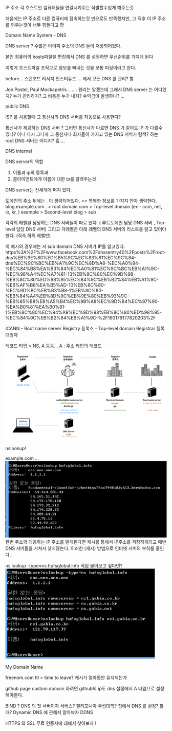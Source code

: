 IP 주소 
각 호스트인 컴퓨터들을 연결시켜주는 식별할수있게 해주는것 

처음에는 IP 주소로 다른 컴퓨터에 접속하는것 만으로도 만족했지만, 그 직후 이 IP 주소를 외우는것이 너무 힘들다고 함

Domain Name System - DNS

DNS server ? 
수많은 아이피 주소의 DNS 들이 저장되어있다. 

본인 컴퓨터의 hosts파일을 편집해서 DNS 를 설정하면 우선순위를 가지게 된다

이렇게 호스트파일 조작으로 정보를 빼네는 것을 보통 피싱이라고 한다. 

before...
스탠포드 리서치 인스티듀드 ... 에서 모든 DNS 를 관리? 함

Jon Postel, Paul Mockapetris ..
.... 
원리는 알겠는데 그래서 DNS server 는 어디있지? 누가 관리하지? 그 비용은 누가 내지? 수익금이 발생하나?
... 

public DNS

ISP 를 사용할때 그 통신사의 DNS 서버를 자동으로 사용한다? 

통신사가 제공하는 DNS 서버 ? 그러면 통신사가 다르면 DNS 가 같아도 IP 가 다를수 있나?
아니 다시 
그니까 그 통신사나 회사들이 가지고 있는 DNS 서버가 탐색? 하는 root DNS 서버는 어디지?
흠.... 

DNS internal

DNS server의 역할 
1. 이름과 ip의 등록과 
2. 클라이언트에게 이름에 대한 ip를 알려주는것

DNS server는 전세계에 퍼져 있다. 

도메인의 주소 뒤에는 . 이 생략되어있다. << 특별한 정보를 가지지 안아 생략한다. 
blog.example.com
. > root domain
com > Top-level domain (ex - com, net, io, kr, )
example > Second-level
blog > sub 

각각의 레벨을 담당하는 DNS 서버들이 따로 있다. ( 루트도메인 담당 DNS 서버 , Top-level 담당 DNS 서버)
그리고 각레벨은 아래 레벨의 DNS 서버의 리스트를 알고 있어야 한다. (직속 하위 레벨만)

이 예시의 경우에는 저 sub domain DNS 서버가 IP를 알고있다. 
https%3A%2F%2Fwww.facebook.com%2Fdnssentry40%2Fposts%2Froot-dns%EB%9E%80%EC%B5%9C%EC%83%81%EC%9C%84-dns%EC%9C%BC%EB%A1%9C%EC%8D%A8-%EC%A0%84-%EC%84%B8%EA%B3%84%EC%A0%81%EC%9C%BC%EB%A1%9C-%EC%98%A4%EC%A7%81-13%EB%8C%80%EC%9D%98-%EB%8C%80%ED%98%95%EC%84%9C%EB%B2%84%EB%A1%9C-%EB%AF%B8%EA%B5%AD-10%EB%8C%80-%EC%9D%BC%EB%B3%B8-1%EB%8C%80-%EB%84%A4%EB%8D%9C%EB%9E%80%EB%93%9C-%EB%85%B8%EB%A5%B4%EC%9B%A8%EC%9D%B4%EC%97%90-%EA%B0%81%EA%B0%81-1%EB%8C%80%EC%94%A9%EC%9D%98%EB%8C%80%ED%98%95-%EC%84%9C%EB%B2%84%EB%A1%9C-%2F190179177820203%2F


ICANN - Root name server
Registry 등록소 - Top-level domain
Registrar 등록 대행자 

레코드 타입 > NS, A 등등... 
A : 주소 타입의 레코드
![DNS](dns.jpeg)

nslookup!

example.com ... 
![DNS](hufsglobaldns.PNG)
한번 주소와 대응하는 IP 주소를 알게된다면 캐시를 통해서 IP주소를 저장하게되고 매번 DNS 서버들을 거쳐서 찾지않는다. 
이러한 (캐시) 방법으로 인터넷 서버의 부하를 줄인다. 

ns lookup -type=ns hufsglobal.info
직접 물어보고 싶다면?
![DNS](dns2.PNG)

My Domain Name

freenom.com
ttl > time to leave? 캐시가 얼마동안 유지되는가

github page custom domain 하려면 github의 ip도 dns 설정에서  A 타입으로 설정해야한다. 

BIND ? DNS 의 첫 서버이자 서비스? 캘리포니아 주립대학? 
집에서 DNS 를 설정? 할때? Dynamic DNS 에 관해서 알아보자  DDNS

HTTPS 와 SSL 무료 인증서에 대해서 찾아보자 ! 
